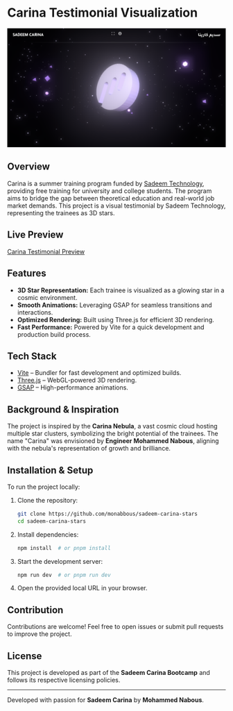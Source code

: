 # Carina Testimonial Visualization

![Sadeem Carina Preview Image](https://github.com/monabbous/sadeem-carina-stars/blob/master/carina-preview.png?raw=true)

## Overview
Carina is a summer training program funded by [Sadeem Technology](https://sadeem-tech.com), providing free training for university and college students. The program aims to bridge the gap between theoretical education and real-world job market demands. This project is a visual testimonial by Sadeem Technology, representing the trainees as 3D stars.

## Live Preview
[Carina Testimonial Preview](https://nabous.dev/carina/)

## Features
- **3D Star Representation:** Each trainee is visualized as a glowing star in a cosmic environment.
- **Smooth Animations:** Leveraging GSAP for seamless transitions and interactions.
- **Optimized Rendering:** Built using Three.js for efficient 3D rendering.
- **Fast Performance:** Powered by Vite for a quick development and production build process.

## Tech Stack
- [Vite](https://vitejs.dev/) – Bundler for fast development and optimized builds.
- [Three.js](https://threejs.org/) – WebGL-powered 3D rendering.
- [GSAP](https://greensock.com/gsap/) – High-performance animations.

## Background & Inspiration
The project is inspired by the **Carina Nebula**, a vast cosmic cloud hosting multiple star clusters, symbolizing the bright potential of the trainees. The name "Carina" was envisioned by **Engineer Mohammed Nabous**, aligning with the nebula's representation of growth and brilliance.

## Installation & Setup
To run the project locally:
1. Clone the repository:
   ```sh
   git clone https://github.com/monabbous/sadeem-carina-stars
   cd sadeem-carina-stars
   ```
2. Install dependencies:
   ```sh
   npm install  # or pnpm install
   ```
3. Start the development server:
   ```sh
   npm run dev  # or pnpm run dev
   ```
4. Open the provided local URL in your browser.

## Contribution
Contributions are welcome! Feel free to open issues or submit pull requests to improve the project.

## License
This project is developed as part of the **Sadeem Carina Bootcamp** and follows its respective licensing policies.

---
Developed with passion for **Sadeem Carina** by **Mohammed Nabous**.

